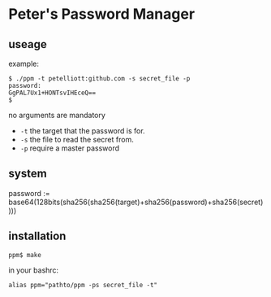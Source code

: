 # Peter's Password Manager

## useage

example:
```
$ ./ppm -t petelliott:github.com -s secret_file -p
password:
GgPAL7Ux1+HONTsvIHEceQ==
$
```

no arguments are mandatory

- `-t` the target that the password is for.
- `-s` the file to read the secret from.
- `-p` require a master password

## system

password := base64(128bits(sha256(sha256(target)+sha256(password)+sha256(secret))))

## installation

```
ppm$ make
```

in your bashrc:
```
alias ppm="pathto/ppm -ps secret_file -t"
```
